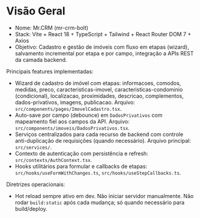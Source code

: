 # Visão Geral

- Nome: Mr.CRM (mr-crm-bolt)
- Stack: Vite + React 18 + TypeScript + Tailwind + React Router DOM 7 + Axios
- Objetivo: Cadastro e gestão de imóveis com fluxo em etapas (wizard), salvamento incremental por etapa e por campo, integração a APIs REST da camada backend.

Principais features implementadas:
- Wizard de cadastro de imóvel com etapas: informacoes, comodos, medidas, preco, caracteristicas-imovel, caracteristicas-condominio (condicional), localizacao, proximidades, descricao, complementos, dados-privativos, imagens, publicacao. Arquivo: `src/components/pages/ImovelCadastro.tsx`.
- Auto-save por campo (debounce) em `DadosPrivativos` com mapeamento fiel aos campos da API. Arquivo: `src/components/imoveis/DadosPrivativos.tsx`.
- Serviços centralizados para cada recurso de backend com controle anti-duplicação de requisições (quando necessário). Arquivo principal: `src/services/`.
- Contexto de autenticação com persistência e refresh: `src/contexts/AuthContext.tsx`.
- Hooks utilitários para formular e callbacks de etapas: `src/hooks/useFormWithChanges.ts`, `src/hooks/useStepCallbacks.ts`.

Diretrizes operacionais:
- Hot reload sempre ativo em dev. Não iniciar servidor manualmente. Não rodar `build:static` após cada mudança; só quando necessário para build/deploy.
